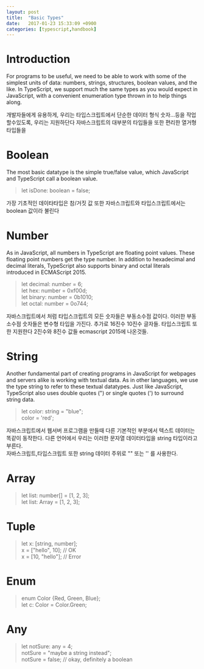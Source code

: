 ```yaml
---
layout: post
title:  "Basic Types"
date:   2017-01-23 15:33:09 +0900
categories: [typescript,handbook]
---
```

# Introduction  
For programs to be useful, we need to be able to work with some of the simplest units of data: numbers, strings, structures, boolean values, and the like. In TypeScript, we support much the same types as you would expect in JavaScript, with a convenient enumeration type thrown in to help things along.  

개발자들에게 유용하게, 우리는 타입스크립트에서 단순한 데이터 형식 숫자...등을 작업 할수있도록, 우리는 지원하단다 자바스크립트의 대부분의 타입들을 또한 편리한 열거형 타입들을  

# Boolean   
The most basic datatype is the simple true/false value, which JavaScript and TypeScript call a boolean value.  

> let isDone: boolean = false;  

 가장 기초적인 데이타타입은 참/거짓 값 또한 자바스크립트와 타입스크립트에서는 boolean 값이라 불린다  

# Number   
As in JavaScript, all numbers in TypeScript are floating point values. These floating point numbers get the type number. In addition to hexadecimal and decimal literals, TypeScript also supports binary and octal literals introduced in ECMAScript 2015.  

> let decimal: number = 6;   
> let hex: number = 0xf00d;    
> let binary: number = 0b1010;    
> let octal: number = 0o744;      

자바스크립트에서 처럼 타입스크립트의 모든 숫자들은 부동소수점 값이다. 이러한 부동소수점 숫자들은 변수형 타입을 가진다. 추가로 16진수 10진수 글자들. 타입스크립트 또한 지원한다 2진수와 8진수 값들 ecmascript 2015에 나온것들.  

# String   
Another fundamental part of creating programs in JavaScript for webpages and servers alike is working with textual data. As in other languages, we use the type string to refer to these textual datatypes. Just like JavaScript, TypeScript also uses double quotes (") or single quotes (') to surround string data.  

> let color: string = "blue";  
> color = 'red';  

자바스크립트에서 웹서버 프로그램을 만들때 다른 기본적인 부분에서 텍스트 데이터는 똑같이 동작한다. 다른 언어에서 우리는 이러한 문자열 데이터타입을 string 타입이라고 부른다.  
자바스크립트,타입스크립트 또한 string 데이터 주위로 "" 또는 '' 를 사용한다.  


# Array

> let list: number[] = [1, 2, 3];   
> let list: Array<number> = [1, 2, 3];   

# Tuple

> let x: [string, number];   
> x = ["hello", 10]; // OK   
> x = [10, "hello"]; // Error   

# Enum

> enum Color {Red, Green, Blue};   
> let c: Color = Color.Green;   

# Any

> let notSure: any = 4;   
> notSure = "maybe a string instead";   
> notSure = false; // okay, definitely a boolean   
